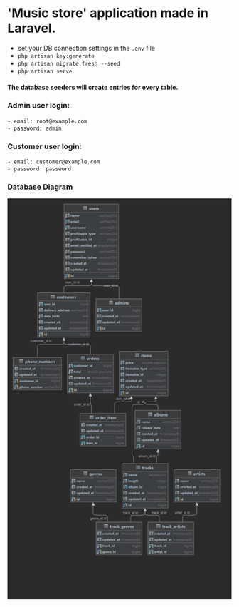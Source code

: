 # 'Music store' application made in Laravel.

- set your DB connection settings in the `.env` file
- `php artisan key:generate`
- `php artisan migrate:fresh --seed`
- `php artisan serve`

#### The database seeders will create entries for every table.

### Admin user login:

    - email: root@example.com  
    - password: admin  

### Customer user login:

    - email: customer@example.com  
    - password: password  

### Database Diagram

![DB Diagram](project-db-diagram.png)
